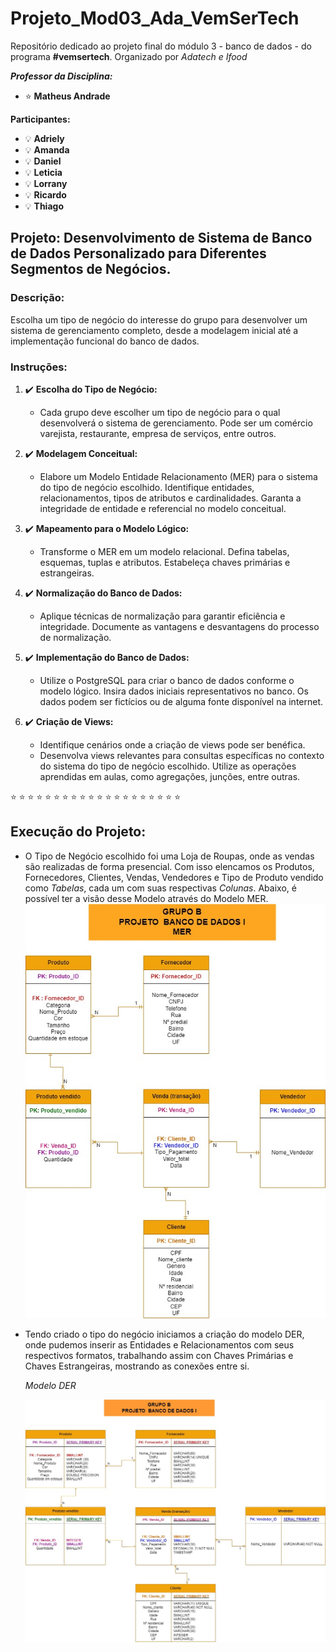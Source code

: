 # Projeto_Mod03_Ada_VemSerTech

Repositório dedicado ao projeto final do módulo 3 - banco de dados - do programa **#vemsertech**. 
Organizado por *Adatech e Ifood*

***Professor da Disciplina:***
- <i class="fa fa-star"></i> :star:
 **Matheus Andrade**
 
**Participantes:** 
- <i class="fa fa-lightbulb"></i> :bulb:
**Adriely**
- <i class="fa fa-lightbulb"></i> :bulb:
**Amanda**
- <i class="fa fa-lightbulb"></i> :bulb:
**Daniel**
- <i class="fa fa-lightbulb"></i> :bulb:
**Leticia**
- <i class="fa fa-lightbulb"></i> :bulb:
 **Lorrany**
- <i class="fa fa-lightbulb"></i> :bulb:
**Ricardo**
- <i class="fa fa-lightbulb"></i> :bulb:
**Thiago**

## Projeto: Desenvolvimento de Sistema de Banco de Dados Personalizado para Diferentes Segmentos de Negócios.



### Descrição:
Escolha um tipo de negócio do interesse do grupo para desenvolver um sistema de gerenciamento completo, desde a modelagem inicial até a implementação funcional do banco de dados.

### Instruções:

1. <i class="fa fa-check"></i> :heavy_check_mark:
 **Escolha do Tipo de Negócio:**
   - Cada grupo deve escolher um tipo de negócio para o qual desenvolverá o sistema de gerenciamento. Pode ser um comércio varejista, restaurante, empresa de serviços, entre outros.

2. <i class="fa fa-check"></i> :heavy_check_mark:
 **Modelagem Conceitual:**
   - Elabore um Modelo Entidade Relacionamento (MER) para o sistema do tipo de negócio escolhido. Identifique entidades, relacionamentos, tipos de atributos e cardinalidades. Garanta a integridade de entidade e referencial no modelo conceitual.

3. <i class="fa fa-check"></i> :heavy_check_mark:
 **Mapeamento para o Modelo Lógico:**
   - Transforme o MER em um modelo relacional. Defina tabelas, esquemas, tuplas e atributos. Estabeleça chaves primárias e estrangeiras.

4. <i class="fa fa-check"></i> :heavy_check_mark:
 **Normalização do Banco de Dados:**
   - Aplique técnicas de normalização para garantir eficiência e integridade. Documente as vantagens e desvantagens do processo de normalização.

5. <i class="fa fa-check"></i> :heavy_check_mark:
 **Implementação do Banco de Dados:**
   - Utilize o PostgreSQL para criar o banco de dados conforme o modelo lógico. Insira dados iniciais representativos no banco. Os dados podem ser fictícios ou de alguma fonte disponível na internet.

6. <i class="fa fa-check"></i> :heavy_check_mark:
 **Criação de Views:**
   - Identifique cenários onde a criação de views pode ser benéfica.
   - Desenvolva views relevantes para consultas específicas no contexto do sistema do tipo de negócio escolhido. Utilize as operações aprendidas em aulas, como agregações, junções, entre outras.

<i class="fa fa-star"></i> :star: <i class="fa fa-star"></i> :star: <i class="fa fa-star"></i> :star: <i class="fa fa-star"></i> :star:<i class="fa fa-star"></i> :star: <i class="fa fa-star"></i> :star: <i class="fa fa-star"></i> :star: <i class="fa fa-star"></i> :star: <i class="fa fa-star"></i> :star:<i class="fa fa-star"></i> :star: <i class="fa fa-star"></i> :star: <i class="fa fa-star"></i> :star: <i class="fa fa-star"></i> :star: <i class="fa fa-star"></i> :star:<i class="fa fa-star"></i> :star: <i class="fa fa-star"></i> :star: <i class="fa fa-star"></i> :star: <i class="fa fa-star"></i> :star: <i class="fa fa-star"></i> :star:<i class="fa fa-star"></i> :star:

##                                  Execução do Projeto:

- O Tipo de Negócio escolhido foi uma Loja de Roupas, onde as vendas são realizadas de forma presencial. Com isso elencamos os Produtos, Fornecedores, Clientes, Vendas, Vendedores e Tipo de Produto vendido como *Tabelas*, cada um com suas respectivas *Colunas*. Abaixo, é possível ter a visão desse Modelo através do Modelo MER.
![Modelo MER](https://github.com/Grupo-B-Turma-2-Ada-VemSerTech/Projeto_Mod03_Ada_VemSerTech/blob/4d51fd04839754b252e12cb7a527b82b4a3f6ac2/Imagem_MER.jpg)

- Tendo criado o tipo do negócio iniciamos a criação do modelo DER, onde pudemos inserir as Entidades e Relacionamentos com seus respectivos formatos, trabalhando assim con Chaves Primárias e Chaves Estrangeiras, mostrando as conexões entre si.

  *Modelo DER*
    
   ![Modelo DER](https://github.com/Grupo-B-Turma-2-Ada-VemSerTech/Projeto_Mod03_Ada_VemSerTech/raw/9aa668a07d73c34f0c99beb657153f904daf82b6/Grupo_B-DER.jpg)
